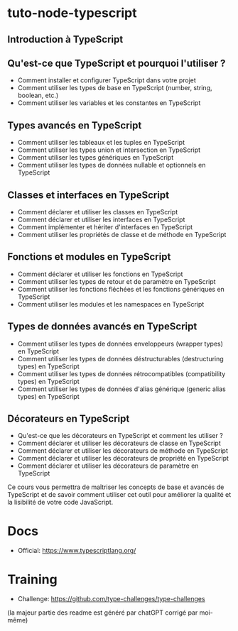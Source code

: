 # tuto-node-typescript

## Introduction à TypeScript

## Qu'est-ce que TypeScript et pourquoi l'utiliser ?

  - Comment installer et configurer TypeScript dans votre projet
  - Comment utiliser les types de base en TypeScript (number, string, boolean, etc.)
  - Comment utiliser les variables et les constantes en TypeScript

## Types avancés en TypeScript

  - Comment utiliser les tableaux et les tuples en TypeScript
  - Comment utiliser les types union et intersection en TypeScript
  - Comment utiliser les types génériques en TypeScript
  - Comment utiliser les types de données nullable et optionnels en TypeScript

## Classes et interfaces en TypeScript

  - Comment déclarer et utiliser les classes en TypeScript
  - Comment déclarer et utiliser les interfaces en TypeScript
  - Comment implémenter et hériter d'interfaces en TypeScript
  - Comment utiliser les propriétés de classe et de méthode en TypeScript

## Fonctions et modules en TypeScript

  - Comment déclarer et utiliser les fonctions en TypeScript
  - Comment utiliser les types de retour et de paramètre en TypeScript
  - Comment utiliser les fonctions fléchées et les fonctions génériques en TypeScript
  - Comment utiliser les modules et les namespaces en TypeScript

## Types de données avancés en TypeScript

  - Comment utiliser les types de données enveloppeurs (wrapper types) en TypeScript
  - Comment utiliser les types de données déstructurables (destructuring types) en TypeScript
  - Comment utiliser les types de données rétrocompatibles (compatibility types) en TypeScript
  - Comment utiliser les types de données d'alias générique (generic alias types) en TypeScript

## Décorateurs en TypeScript

  - Qu'est-ce que les décorateurs en TypeScript et comment les utiliser ?
  - Comment déclarer et utiliser les décorateurs de classe en TypeScript
  - Comment déclarer et utiliser les décorateurs de méthode en TypeScript
  - Comment déclarer et utiliser les décorateurs de propriété en TypeScript
  - Comment déclarer et utiliser les décorateurs de paramètre en TypeScript

Ce cours vous permettra de maîtriser les concepts de base et avancés de TypeScript et de savoir comment utiliser cet outil pour améliorer la qualité et la lisibilité de votre code JavaScript.

# Docs
  - Official: https://www.typescriptlang.org/

# Training
  - Challenge: https://github.com/type-challenges/type-challenges
  

(la majeur partie des readme est généré par chatGPT corrigé par moi-même)

